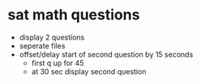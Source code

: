 # sat math questions

- display 2 questions
- seperate files
- offset/delay start of second question by 15 seconds
    - first q up for 45
    - at 30 sec display second question

